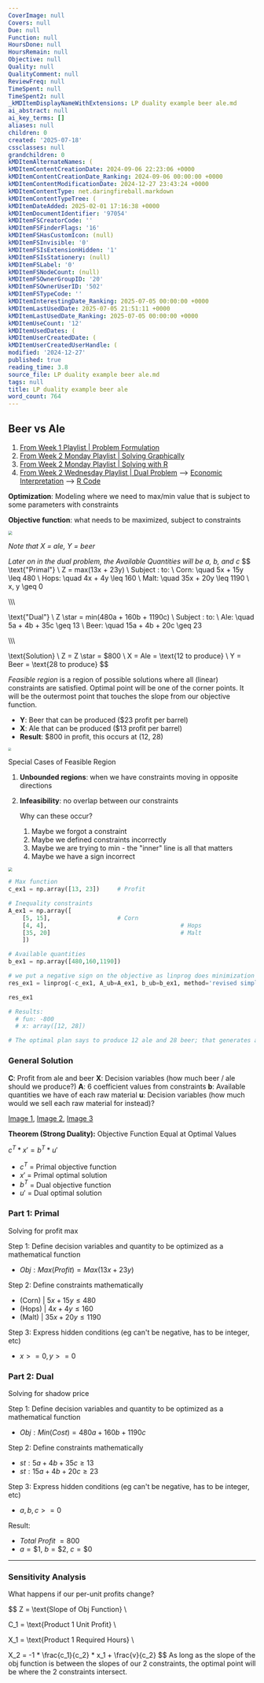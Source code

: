 ```yaml
---
CoverImage: null
Covers: null
Due: null
Function: null
HoursDone: null
HoursRemain: null
Objective: null
Quality: null
QualityComment: null
ReviewFreq: null
TimeSpent: null
TimeSpent2: null
_kMDItemDisplayNameWithExtensions: LP duality example beer ale.md
ai_abstract: null
ai_key_terms: []
aliases: null
children: 0
created: '2025-07-18'
cssclasses: null
grandchildren: 0
kMDItemAlternateNames: (
kMDItemContentCreationDate: 2024-09-06 22:23:06 +0000
kMDItemContentCreationDate_Ranking: 2024-09-06 00:00:00 +0000
kMDItemContentModificationDate: 2024-12-27 23:43:24 +0000
kMDItemContentType: net.daringfireball.markdown
kMDItemContentTypeTree: (
kMDItemDateAdded: 2025-02-01 17:16:38 +0000
kMDItemDocumentIdentifier: '97054'
kMDItemFSCreatorCode: ''
kMDItemFSFinderFlags: '16'
kMDItemFSHasCustomIcon: (null)
kMDItemFSInvisible: '0'
kMDItemFSIsExtensionHidden: '1'
kMDItemFSIsStationery: (null)
kMDItemFSLabel: '0'
kMDItemFSNodeCount: (null)
kMDItemFSOwnerGroupID: '20'
kMDItemFSOwnerUserID: '502'
kMDItemFSTypeCode: ''
kMDItemInterestingDate_Ranking: 2025-07-05 00:00:00 +0000
kMDItemLastUsedDate: 2025-07-05 21:51:11 +0000
kMDItemLastUsedDate_Ranking: 2025-07-05 00:00:00 +0000
kMDItemUseCount: '12'
kMDItemUsedDates: (
kMDItemUserCreatedDate: (
kMDItemUserCreatedUserHandle: (
modified: '2024-12-27'
published: true
reading_time: 3.8
source_file: LP duality example beer ale.md
tags: null
title: LP duality example beer ale
word_count: 764
---
```


## Beer vs Ale

1. [From Week 1 Playlist | Problem Formulation](https://youtu.be/nMC8Lm4q6PM?si=tWgUZeQQjgBCSlGJ&t=959)
2. [From Week 2 Monday Playlist | Solving Graphically](https://youtu.be/dZdQOfsZJdA?si=ayUbx0hQ1qLi8B7M)
3. [From Week 2 Monday Playlist | Solving with R](https://www.youtube.com/watch?v=xfkdt0geeHY&list=PL8uIP3DsMWIyAXuHDB2Y2ZpV-xcAFw4au&index=9)
4. [From Week 2 Wednesday Playlist | Dual Problem](https://www.youtube.com/watch?v=HMrq1HPAkzc&list=PL8uIP3DsMWIxgSIfkKXv0GxJFAazocko3&index=2) --> [Economic Interpretation](https://www.youtube.com/watch?v=hDw970ogeOY&list=PL8uIP3DsMWIxgSIfkKXv0GxJFAazocko3&index=3) --> [R Code](https://www.youtube.com/watch?v=F3PsccapBrA&list=PL8uIP3DsMWIxgSIfkKXv0GxJFAazocko3&index=4)

**Optimization**: Modeling where we need to max/min value that is subject to some parameters with constraints

**Objective function**: what needs to be maximized, subject to constraints

<img src="https://i.imgur.com/7zICd6P.png" style="zoom:50%;" />

*Note that X = ale, Y = beer*

*Later on in the dual problem, the Available Quantities will be a, b, and c*
$$
\text{"Primal"} \\
Z = max(13x + 23y) \\
Subject \: to: \\
Corn: \quad 5x + 15y \leq 480 \\
Hops: \quad 4x + 4y \leq 160 \\
Malt: \quad 35x + 20y \leq 1190 \\
x, y \geq 0

\\\\\\

\text{"Dual"} \\
Z \star = min(480a + 160b + 1190c) \\
Subject \: to: \\
Ale: \quad 5a + 4b + 35c \geq 13 \\
Beer: \quad 15a + 4b + 20c \geq 23 

\\\\\\

\text{Solution} \\
Z = Z \star = \$800 \\
X = Ale = \text{12 to produce} \\
Y = Beer = \text{28 to produce}
$$

*Feasible* *region* is a region of possible solutions where all (linear) constraints are satisfied. Optimal point will be one of the corner points. It will be the outermost point that touches the slope from our objective function.

- **Y**: Beer that can be produced (\$23 profit per barrel)
- **X**: Ale that can be produced (\$13 profit per barrel)
- **Result**: $800 in profit, this occurs at (12, 28)

<img src="https://i.imgur.com/fSt6ESQ.png" style="zoom:40%;" />

Special Cases of Feasible Region

1. **Unbounded regions**: when we have constraints moving in opposite directions

2. **Infeasibility**: no overlap between our constraints

   Why can these occur?

   1. Maybe we forgot a constraint
   2. Maybe we defined constraints incorrectly
   3. Maybe we are trying to min - the "inner" line is all that matters
   4. Maybe we have a sign incorrect

<img src="https://i.imgur.com/7zICd6P.png" style="zoom:50%;" />

```python
# Max function
c_ex1 = np.array([13, 23])     # Profit

# Inequality constraints
A_ex1 = np.array([
    [5, 15],                   # Corn
    [4, 4],										 # Hops
    [35, 20]									 # Malt
    ])

# Available quantities
b_ex1 = np.array([480,160,1190])

# we put a negative sign on the objective as linprog does minimization
res_ex1 = linprog(-c_ex1, A_ub=A_ex1, b_ub=b_ex1, method='revised simplex')

res_ex1

# Results:
  # fun: -800
  # x: array([12, 28])

# The optimal plan says to produce 12 ale and 28 beer; that generates a maximizing value of revenue of $800.
```

### General Solution

**C**:   Profit from ale and beer
**X**:   Decision variables (how much beer / ale should we produce?)
**A**:   6 coefficient values from constraints
**b**:   Available quantities we have of each raw material
**u**:   Decision variables (how much would we sell each raw material for instead)?

[Image 1](https://i.imgur.com/xBoaNH2.png), [Image 2](https://i.imgur.com/5SmtZcs.png), [Image 3](https://i.imgur.com/eA8xexD.png)

**Theorem (Strong Duality):** Objective Function Equal at Optimal Values

$c^T * x' = b^T * u'$

- $c^T$ = Primal objective function  
- $x'$ = Primal optimal solution  
- $b^T$ = Dual objective function
- $u'$ = Dual optimal solution  

### Part 1: Primal

Solving for profit max

Step 1: Define decision variables and quantity to be optimized as a mathematical function

- $Obj: Max(Profit) = Max(13x + 23y)$

Step 2: Define constraints mathematically

- (Corn)   |  $5x + 15y \leq 480$
- (Hops)  |   $4x + 4y \leq 160$
- (Malt)   |    $35x + 20y \leq 1190$

Step 3: Express hidden conditions (eg can't be negative, has to be integer, etc)

- $x >= 0, y >= 0$

### Part 2: Dual

Solving for shadow price

Step 1: Define decision variables and quantity to be optimized as a mathematical function

- $Obj: Min(Cost) = 480a + 160b + 1190c$

Step 2: Define constraints mathematically

- $st: 5a + 4b + 35c \geq 13$
- $st: 15a + 4b + 20c \geq 23$

Step 3: Express hidden conditions (eg can't be negative, has to be integer, etc)

- $a, b, c >= 0$

Result:

- $Total \: Profit \: = 800$
- $a = \$1, \: b = \$2, \: c = \$0$

---

### Sensitivity Analysis

What happens if our per-unit profits change?

$$
Z = \text{Slope of Obj Function} \\

C_1 = \text{Product 1 Unit Profit} \\

X_1 = \text{Product 1 Required Hours} \\

X_2 = -1 * \frac{c_1}{c_2} * x_1 + \frac{v}{c_2}
$$
As long as the slope of the obj function is between the slopes of our 2 constraints, the optimal point will be where the 2 constraints intersect.